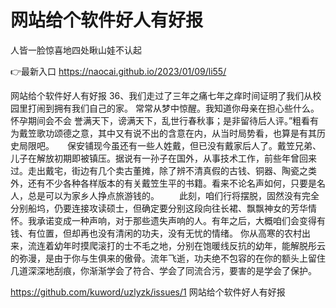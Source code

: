 # 网站给个软件好人有好报
人皆一脸惊喜地四处瞅山娃不认起

👉最新入口 https://naocai.github.io/2023/01/09/li55/

网站给个软件好人有好报	36、我们走过了三年之痛七年之痒时间证明了我们从校园里打闹到拥有我们自己的家。
常常从梦中惊醒。我知道你母亲在担心些什么。怀孕期间会不会
誉满天下，谤满天下，乱世行春秋事；是非留待后人评。”粗看有为戴笠歌功颂德之意，其中又有说不出的含意在内，从当时局势看，也算是有其历史局限吧。　　保安铺现今虽还有一些人姓戴，但已没有戴家后人了。戴笠兄弟、儿子在解放初期即被镇压。据说有一孙子在国外，从事技术工作，前些年曾回来过。走出戴宅，街边有几个卖古董摊，除了辨不清真假的古钱、铜器、陶瓷之类外，还有不少各种各样版本的有关戴笠生平的书籍。看来不论名声如何，只要是名人，总是可以为家乡人挣点旅游钱的。
　　此刻，咱们行将摆脱，固然没有完全分别船坞，仍要连接攻读硕士，但确定要分别这段向往长裙、飘飘神女的芳华情怀。我承诺变成一种声响，对于那些遗失声响的人。有年之后，大概咱们会变得有钱、有位置，但却再也没有清闲的功夫，没有无忧的情绪。
你从高寒的农村出来，流连着幼年时摸爬滚打的士不毛之地，分别在饱暖线反抗的幼年，能解脱彤云的弥漫，是由于你与生俱来的傲骨。流年飞逝，功夫绝不包容的在你的额头上留住几道深深地刮痕，你渐渐学会了符合、学会了同流合污，要害的是学会了保护。

https://github.com/kuword/uzlyzk/issues/1
网站给个软件好人有好报
